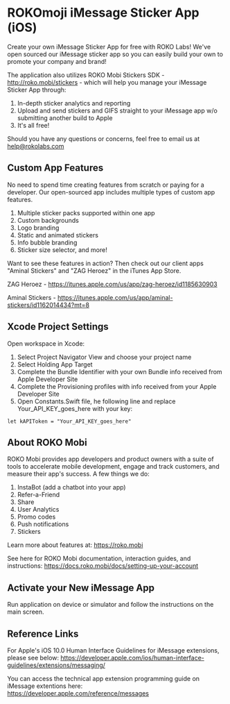 # ROKOmoji iMessage Sticker App (iOS)
Create your own iMessage Sticker App for free with ROKO Labs! We've open sourced our iMessage sticker app so you can easily build your own to promote your company and brand!

The application also utilizes ROKO Mobi Stickers SDK - http://roko.mobi/stickers - which will help you manage your iMessage Sticker App through:

1. In-depth sticker analytics and reporting
2. Upload and send stickers and GIFS straight to your iMessage app w/o submitting another build to Apple 
3. It's all free! 

Should you have any questions or concerns, feel free to email us at help@rokolabs.com

## Custom App Features
No need to spend time creating features from scratch or paying for a developer. Our open-sourced app includes multiple types of custom app features.

1. Multiple sticker packs supported within one app
2. Custom backgrounds
3. Logo branding
4. Static and animated stickers
5. Info bubble branding
6. Sticker size selector, and more!

Want to see these features in action? Then check out our client apps "Aminal Stickers" and "ZAG Heroez" in the iTunes App Store.

ZAG Heroez - https://itunes.apple.com/us/app/zag-heroez/id1185630903

Aminal Stickers - https://itunes.apple.com/us/app/aminal-stickers/id1162014434?mt=8

## Xcode Project Settings
Open workspace in Xcode:

1. Select Project Navigator View and choose your project name
2. Select Holding App Target
3. Complete the Bundle Identifier with your own Bundle info received from Apple Developer Site
4. Complete the Provisioning profiles with info received from your Apple Developer Site
5. Open Constants.Swift file, he following line and replace Your_API_KEY_goes_here with your key:
```
let kAPIToken = "Your_API_KEY_goes_here"
```

## About ROKO Mobi
ROKO Mobi provides app developers and product owners with a suite of tools to accelerate mobile development, engage and track customers, and measure their app's success. A few things we do:

1. InstaBot (add a chatbot into your app)
2. Refer-a-Friend
3. Share
4. User Analytics
5. Promo codes
6. Push notifications
7. Stickers

Learn more about features at:
https://roko.mobi

See here for ROKO Mobi documentation, interaction guides, and instructions:
https://docs.roko.mobi/docs/setting-up-your-account

## Activate your New iMessage App
Run application on device or simulator and follow the instructions on the main screen.

## Reference Links
For Apple's iOS 10.0 Human Interface Guidelines for iMessage extensions, please see below:
https://developer.apple.com/ios/human-interface-guidelines/extensions/messaging/

You can access the technical app extension programming guide on iMessage extentions here:
https://developer.apple.com/reference/messages
